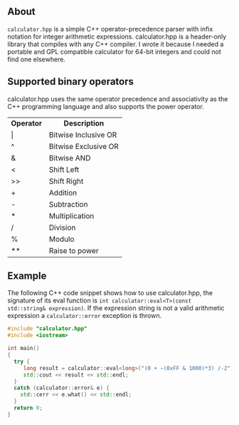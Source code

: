 ## About

```calculator.hpp``` is a simple C++ operator-precedence parser with
infix notation for integer arithmetic expressions. calculator.hpp is a
header-only library that compiles with any C++ compiler. I wrote it
because I needed a portable and GPL compatible calculator for 64-bit
integers and could not find one elsewhere.

## Supported binary operators

calculator.hpp uses the same operator precedence and associativity as
the C++ programming language and also supports the power operator.

<table>
  <tr align="center">
    <td><b>Operator</b></td>
    <td><b>Description</b></td>
  </tr>
  <tr align="left">
    <td>|</td>
    <td>Bitwise Inclusive OR</td>
  </tr>
  <tr align="left">
    <td>^</td>
    <td>Bitwise Exclusive OR</td>
  </tr>
  <tr align="left">
    <td>&</td>
    <td>Bitwise AND</td>
  </tr>
  <tr align="left">
    <td><</td>
    <td>Shift Left</td>
  </tr>
  <tr align="left">
    <td>>></td>
    <td>Shift Right</td>
  </tr>
  <tr align="left">
    <td>+</td>
    <td>Addition</td>
  </tr>
  <tr align="left">
    <td>-</td>
    <td>Subtraction</td>
  </tr>
  <tr align="left">
    <td>*</td>
    <td>Multiplication</td>
  </tr>
  <tr align="left">
    <td>/</td>
    <td>Division</td>
  </tr>
  <tr align="left">
    <td>%</td>
    <td>Modulo</td>
  </tr>
  <tr align="left">
    <td>**</td>
    <td>Raise to power</td>
  </tr>
</table>

## Example

The following C++ code snippet shows how to use calculator.hpp, the
signature of its eval function is
```int calculator::eval<T>(const std::string& expression)```.
If the expression string is not a valid arithmetic expression a
```calculator::error``` exception is thrown.

```C++
#include "calculator.hpp"
#include <iostream>

int main()
{
  try {
     long result = calculator::eval<long>("(0 + ~(0xFF & 1000)*3) /-2");
     std::cout << result << std::endl;
  }
  catch (calculator::error& e) {
    std::cerr << e.what() << std::endl;
  }
  return 0;
}
```
